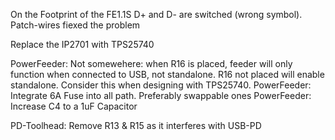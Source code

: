 On the Footprint of the FE1.1S D+ and D- are switched (wrong symbol). Patch-wires fiexed the problem

Replace the IP2701 with TPS25740

PowerFeeder: Not somewehere: when R16 is placed, feeder will only function when connected to USB, not standalone. R16 not placed will enable standalone. Consider this when designing with TPS25740.
PowerFeeder: Integrate 6A Fuse into all path. Preferably swappable ones
PowerFeeder: Increase C4 to a 1uF Capacitor


PD-Toolhead: Remove R13 & R15 as it interferes with USB-PD
